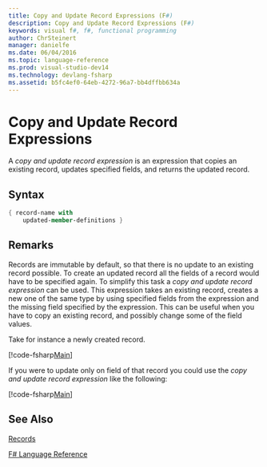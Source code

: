 ```yaml
---
title: Copy and Update Record Expressions (F#)
description: Copy and Update Record Expressions (F#)
keywords: visual f#, f#, functional programming
author: ChrSteinert
manager: danielfe
ms.date: 06/04/2016
ms.topic: language-reference
ms.prod: visual-studio-dev14
ms.technology: devlang-fsharp
ms.assetid: b5fc4ef0-64eb-4272-96a7-bb4dffbb634a
---
```


# Copy and Update Record Expressions

A *copy and update record expression* is an expression that copies an existing record, updates specified fields, and returns the updated record.


## Syntax

``` fsharp
{ record-name with
    updated-member-definitions }
```

## Remarks
Records are immutable by default, so that there is no update to an existing record possible. To create an updated record all the fields of a record would have to be specified again. To simplify this task a *copy and update record expression* can be used. This expression takes an existing record, creates a new one of the same type by using specified fields from the expression and the missing field specified by the expression.
This can be useful when you have to copy an existing record, and possibly change some of the field values.

Take for instance a newly created record.

[!code-fsharp[Main](../../../samples/snippets/fsharp/lang-ref-1/snippet1905.fs)]

If you were to update only on field of that record you could use the *copy and update record expression* like the following:

[!code-fsharp[Main](../../../samples/snippets/fsharp/lang-ref-1/snippet1906.fs)]

## See Also
[Records](records.md)

[F# Language Reference](index.md)